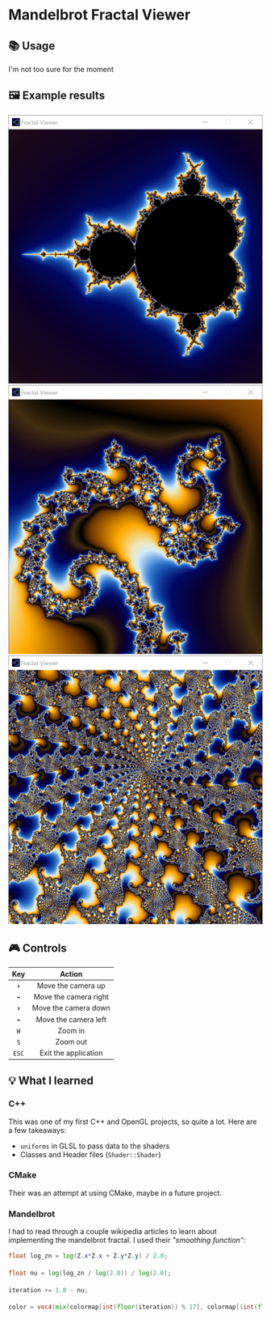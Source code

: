 ﻿# Mandelbrot Fractal Viewer

## 📚 Usage

I'm not too sure for the moment

## 🖼 Example results

![Screenshot_0](https://raw.githubusercontent.com/Garfield1002/Fractal/master/res/screenshot_0.png)
![Screenshot_1](https://raw.githubusercontent.com/Garfield1002/Fractal/master/res/screenshot_1.png)
![Screenshot_2](https://raw.githubusercontent.com/Garfield1002/Fractal/master/res/screenshot_2.png)

## 🎮 Controls

| Key | Action |
| :-: | :----:             |
| `⬆` | Move the camera up |
| `➡` | Move the camera right |
| `⬇` | Move the camera down |
| `⬅` | Move the camera left |
| `W` | Zoom in |
| `S` | Zoom out |
| `ESC` | Exit the application |

## 💡 What I learned

### C++

This was one of my first C++ and OpenGL projects, so quite a lot. Here are a few takeaways:

- `uniforms` in GLSL to pass data to the shaders
- Classes and Header files (`Shader::Shader`)

### CMake

Their was an attempt at using CMake, maybe in a future project.

### Mandelbrot

I had to read through a couple wikipedia articles to learn about implementing the mandelbrot fractal.
I used their _"smoothing function"_: 

```glsl
float log_zn = log(Z.x*Z.x + Z.y*Z.y) / 2.0;

float nu = log(log_zn / log(2.0)) / log(2.0);

iteration += 1.0 - nu;

color = vec4(mix(colormap[int(floor(iteration)) % 17], colormap[(int(floor(iteration)) + 1) % 17], fract(iteration)), 1.0);
```
